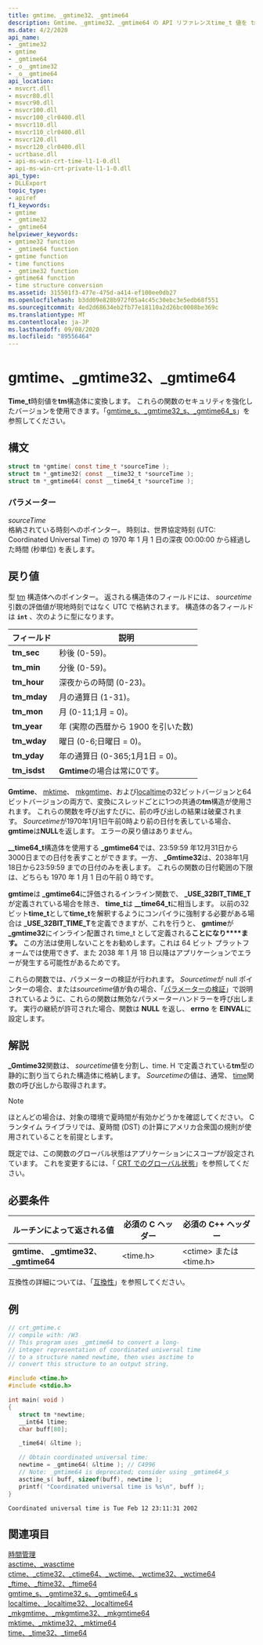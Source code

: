 ```yaml
---
title: gmtime、_gmtime32、_gmtime64
description: Gmtime、_gmtime32、_gmtime64 の API リファレンスtime_t 値を tm 構造体に変換します。
ms.date: 4/2/2020
api_name:
- _gmtime32
- gmtime
- _gmtime64
- _o__gmtime32
- _o__gmtime64
api_location:
- msvcrt.dll
- msvcr80.dll
- msvcr90.dll
- msvcr100.dll
- msvcr100_clr0400.dll
- msvcr110.dll
- msvcr110_clr0400.dll
- msvcr120.dll
- msvcr120_clr0400.dll
- ucrtbase.dll
- api-ms-win-crt-time-l1-1-0.dll
- api-ms-win-crt-private-l1-1-0.dll
api_type:
- DLLExport
topic_type:
- apiref
f1_keywords:
- gmtime
- _gmtime32
- _gmtime64
helpviewer_keywords:
- gmtime32 function
- _gmtime64 function
- gmtime function
- time functions
- _gmtime32 function
- gmtime64 function
- time structure conversion
ms.assetid: 315501f3-477e-475d-a414-ef100ee0db27
ms.openlocfilehash: b3dd09e828b972f05a4c45c30ebc3e5edb68f551
ms.sourcegitcommit: 4ed2d68634eb2fb77e18110a2d26bc0008be369c
ms.translationtype: MT
ms.contentlocale: ja-JP
ms.lasthandoff: 09/08/2020
ms.locfileid: "89556464"
---
```

# <a name="gmtime-_gmtime32-_gmtime64"></a>gmtime、_gmtime32、_gmtime64

**Time_t**時刻値を**tm**構造体に変換します。 これらの関数のセキュリティを強化したバージョンを使用できます。「[gmtime_s、_gmtime32_s、_gmtime64_s](gmtime-s-gmtime32-s-gmtime64-s.md)」を参照してください。

## <a name="syntax"></a>構文

```C
struct tm *gmtime( const time_t *sourceTime );
struct tm *_gmtime32( const __time32_t *sourceTime );
struct tm *_gmtime64( const __time64_t *sourceTime );
```

### <a name="parameters"></a>パラメーター

*sourceTime*<br/>
格納されている時刻へのポインター。 時刻は、世界協定時刻 (UTC: Coordinated Universal Time) の 1970 年 1 月 1 日の深夜 00:00:00 から経過した時間 (秒単位) を表します。

## <a name="return-value"></a>戻り値

型 [tm](../../c-runtime-library/standard-types.md) 構造体へのポインター。 返される構造体のフィールドには、 *sourcetime* 引数の評価値が現地時刻ではなく UTC で格納されます。 構造体の各フィールドは **`int`** 、次のように型になります。

|フィールド|説明|
|-|-|
|**tm_sec**|秒後 (0-59)。|
|**tm_min**|分後 (0-59)。|
|**tm_hour**|深夜からの時間 (0-23)。|
|**tm_mday**|月の通算日 (1-31)。|
|**tm_mon**|月 (0-11;1月 = 0)。|
|**tm_year**|年 (実際の西暦から 1900 を引いた数)|
|**tm_wday**|曜日 (0-6;日曜日 = 0)。|
|**tm_yday**|年の通算日 (0-365;1月1日 = 0)。|
|**tm_isdst**|**Gmtime**の場合は常に0です。|

**Gmtime**、 [mktime](mktime-mktime32-mktime64.md)、 [mkgmtime](mkgmtime-mkgmtime32-mkgmtime64.md)、および[localtime](localtime-localtime32-localtime64.md)の32ビットバージョンと64ビットバージョンの両方で、変換にスレッドごとに1つの共通の**tm**構造が使用されます。 これらの関数を呼び出すたびに、前の呼び出しの結果は破棄されます。 *Sourcetime*が1970年1月1日午前0時より前の日付を表している場合、 **gmtime**は**NULL**を返します。 エラーの戻り値はありません。

**__time64_t**構造体を使用する **_gmtime64**では、23:59:59 年12月31日から3000日までの日付を表すことができます。一方、 **_Gmtime32**は、2038年1月18日から23:59:59 までの日付のみを表します。 これらの関数の日付範囲の下限は、どちらも 1970 年 1 月 1 日の午前 0 時です。

**gmtime**は **_gmtime64**に評価されるインライン関数で、 **_USE_32BIT_TIME_T**が定義されている場合を除き、 **time_t**は **__time64_t**に相当します。 以前の32ビット**time_t**として**time_t**を解釈するようにコンパイラに強制する必要がある場合は **_USE_32BIT_TIME_T**を定義できますが、これを行うと、 **gmtime**が **_gmtime32**にインライン配置され time_t として定義される**ことになり****ます。** この方法は使用しないことをお勧めします。これは 64 ビット プラットフォームでは使用できず、また 2038 年 1 月 18 日以降はアプリケーションでエラーが発生する可能性があるためです。

これらの関数では、パラメーターの検証が行われます。 *Sourcetime*が null ポインターの場合、または*sourcetime*値が負の場合、「[パラメーターの検証](../../c-runtime-library/parameter-validation.md)」で説明されているように、これらの関数は無効なパラメーターハンドラーを呼び出します。 実行の継続が許可された場合、関数は **NULL** を返し、 **errno** を **EINVAL**に設定します。

## <a name="remarks"></a>解説

**_Gmtime32**関数は、 *sourcetime*値を分割し、time. H で定義されている**tm**型の静的に割り当てられた構造体に格納します。 *Sourcetime*の値は、通常、 [time](time-time32-time64.md)関数の呼び出しから取得されます。

> [!NOTE]
> ほとんどの場合は、対象の環境で夏時間が有効かどうかを確認してください。 C ランタイム ライブラリでは、夏時間 (DST) の計算にアメリカ合衆国の規則が使用されていることを前提とします。

既定では、この関数のグローバル状態はアプリケーションにスコープが設定されています。 これを変更するには、「 [CRT でのグローバル状態](../global-state.md)」を参照してください。

## <a name="requirements"></a>必要条件

|ルーチンによって返される値|必須の C ヘッダー|必須の C++ ヘッダー|
|-------------|---------------------|-|
|**gmtime**、 **_gmtime32**、 **_gmtime64**|\<time.h>|\<ctime> または \<time.h>|

互換性の詳細については、「[互換性](../../c-runtime-library/compatibility.md)」を参照してください。

## <a name="example"></a>例

```C
// crt_gmtime.c
// compile with: /W3
// This program uses _gmtime64 to convert a long-
// integer representation of coordinated universal time
// to a structure named newtime, then uses asctime to
// convert this structure to an output string.

#include <time.h>
#include <stdio.h>

int main( void )
{
   struct tm *newtime;
   __int64 ltime;
   char buff[80];

   _time64( &ltime );

   // Obtain coordinated universal time:
   newtime = _gmtime64( &ltime ); // C4996
   // Note: _gmtime64 is deprecated; consider using _gmtime64_s
   asctime_s( buff, sizeof(buff), newtime );
   printf( "Coordinated universal time is %s\n", buff );
}
```

```Output
Coordinated universal time is Tue Feb 12 23:11:31 2002
```

## <a name="see-also"></a>関連項目

[時間管理](../../c-runtime-library/time-management.md)<br/>
[asctime、_wasctime](asctime-wasctime.md)<br/>
[ctime、_ctime32、_ctime64、_wctime、_wctime32、_wctime64](ctime-ctime32-ctime64-wctime-wctime32-wctime64.md)<br/>
[_ftime、_ftime32、_ftime64](ftime-ftime32-ftime64.md)<br/>
[gmtime_s、_gmtime32_s、_gmtime64_s](gmtime-s-gmtime32-s-gmtime64-s.md)<br/>
[localtime、_localtime32、_localtime64](localtime-localtime32-localtime64.md)<br/>
[_mkgmtime、_mkgmtime32、_mkgmtime64](mkgmtime-mkgmtime32-mkgmtime64.md)<br/>
[mktime、_mktime32、_mktime64](mktime-mktime32-mktime64.md)<br/>
[time、_time32、_time64](time-time32-time64.md)<br/>
